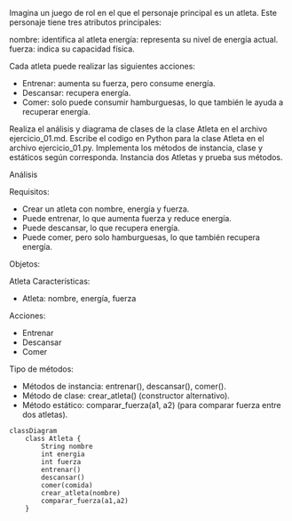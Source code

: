 Imagina un juego de rol en el que el personaje principal es un atleta.
Este personaje tiene tres atributos principales:

nombre: identifica al atleta
energía: representa su nivel de energía actual.
fuerza: indica su capacidad física.

Cada atleta puede realizar las siguientes acciones:

- Entrenar: aumenta su fuerza, pero consume energía.
- Descansar: recupera energía.
- Comer: solo puede consumir hamburguesas, lo que también le ayuda a recuperar energía.

Realiza el análisis y diagrama de clases de la clase Atleta en el archivo ejercicio_01.md.
Escribe el codigo en Python para la clase Atleta en el archivo ejercicio_01.py.
Implementa los métodos de instancia, clase y estáticos según corresponda.
Instancia dos Atletas y prueba sus métodos.

Análisis

Requisitos:
- Crear un atleta con nombre, energía y fuerza.
- Puede entrenar, lo que aumenta fuerza y reduce energía.
- Puede descansar, lo que recupera energía.
- Puede comer, pero solo hamburguesas, lo que también recupera energía.

Objetos:

Atleta
Características:
- Atleta: nombre, energía, fuerza

Acciones:
- Entrenar
- Descansar
- Comer

Tipo de métodos:
- Métodos de instancia: entrenar(), descansar(), comer().
- Método de clase: crear_atleta() (constructor alternativo).
- Método estático: comparar_fuerza(a1, a2) (para comparar fuerza entre dos atletas).

```mermaid
classDiagram
    class Atleta {
        String nombre
        int energia
        int fuerza
        entrenar()
        descansar()
        comer(comida)
        crear_atleta(nombre)
        comparar_fuerza(a1,a2)
    }
```